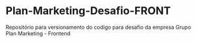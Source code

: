 # Plan-Marketing-Desafio-FRONT
Repositório para versionamento do codigo para desafio da empresa Grupo Plan Marketing - Frontend
